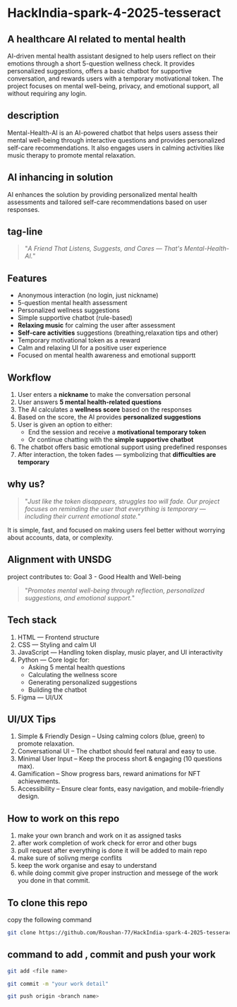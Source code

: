 # HackIndia-spark-4-2025-tesseract
## A healthcare AI  related to mental health
 AI-driven mental health assistant designed to help users reflect on their emotions through a short 5-question wellness check. It provides personalized suggestions, offers a basic chatbot for supportive conversation, and rewards users with a temporary motivational token. The project focuses on mental well-being, privacy, and emotional support, all without requiring any login.

## description
Mental-Health-AI is an AI-powered chatbot that helps users assess their mental well-being through interactive questions and provides personalized self-care recommendations. It also engages users in calming activities like music therapy to promote mental relaxation.

## AI inhancing in solution
AI enhances the solution by providing personalized mental health assessments and tailored self-care recommendations based on user responses.


## tag-line
>"*A Friend That Listens, Suggests, and Cares — That's Mental-Health-AI.*"

## Features

- Anonymous interaction (no login, just nickname)
- 5-question mental health assessment
- Personalized wellness suggestions
- Simple supportive chatbot (rule-based)
- **Relaxing music** for calming the user after assessment
- **Self-care activities** suggestions (breathing,relaxation tips and other)
- Temporary motivational token as a reward
- Calm and relaxing UI for a positive user experience
- Focused on mental health awareness and emotional supportt

## Workflow 

1. User enters a **nickname** to make the conversation personal  
2. User answers **5 mental health-related questions**  
3. The AI calculates a **wellness score** based on the responses  
4. Based on the score, the AI provides **personalized suggestions**  
5. User is given an option to either:
   - End the session and receive a **motivational temporary token**  
   - Or continue chatting with the **simple supportive chatbot**  
6. The chatbot offers basic emotional support using predefined responses  
7. After interaction, the token fades — symbolizing that **difficulties are temporary**

## why us?
>"*Just like the token disappears, struggles too will fade. Our project focuses on reminding the user that everything is temporary — including their current emotional state.*"

It is simple, fast, and focused on making users feel better without worrying about accounts, data, or complexity.

##  Alignment with UNSDG
project contributes to:
Goal 3 - Good Health and Well-being  
>"*Promotes mental well-being through reflection, personalized suggestions, and emotional support.*"

## Tech stack

1. HTML — Frontend structure
2. CSS — Styling and calm UI
3. JavaScript — Handling token display, music player, and UI interactivity
4. Python — Core logic for:
    - Asking 5 mental health questions
    - Calculating the wellness score
    - Generating personalized suggestions
    - Building the chatbot
5. Figma — UI/UX

## UI/UX Tips

 1. Simple & Friendly Design – Using calming colors (blue, green) to promote relaxation. 
 2. Conversational UI – The chatbot should feel natural and easy to use. 
 3. Minimal User Input – Keep the process short & engaging (1️0 questions max). 
 4. Gamification – Show progress bars, reward animations for NFT achievements. 
 5. Accessibility – Ensure clear fonts, easy navigation, and mobile-friendly design.

## How to work on this repo
 1. make your own branch and work on it as assigned tasks
 2. after work completion of work check for error and other bugs
 3. pull request after everything is done it will be added to main repo
 4. make sure of solivng merge conflits
 5. keep the work organise and esay to understand
 6. while doing commit give proper instruction and messege of the work you done in that commit.

## To clone this repo
 copy the following command 

 ```sh
 git clone https://github.com/Roushan-77/HackIndia-spark-4-2025-tesseract.git
 ```

## command to add , commit and push your work 

```sh
git add <file name>
```
```sh
git commit -m "your work detail"
```
```sh
git push origin <branch name>
```